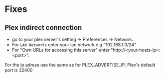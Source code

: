 # Fixes
## Plex indirect connection
- go to your plex server's setting -> Preferences -> Network.
- For `LAN Networks` enter your lan network e.g "192.168.1.0/24"
- For "Own URLs for accessing this server" enter "http://\<your-hosts-ip\>:\<port\>". 
 
For the ip adress use the same as for PLEX_ADVERTISE_IP.
Plex's default port is 32400
